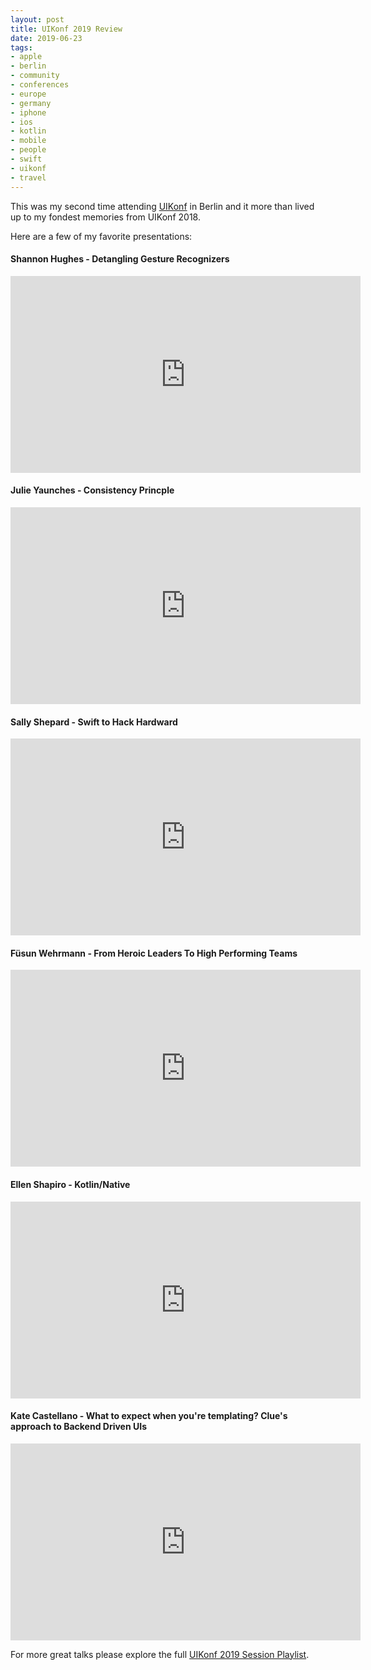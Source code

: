 ```yaml
---
layout: post
title: UIKonf 2019 Review
date: 2019-06-23
tags:
- apple
- berlin
- community
- conferences
- europe
- germany
- iphone
- ios
- kotlin
- mobile
- people
- swift
- uikonf
- travel
---
```


<!--excerpt.start-->
This was my second time attending [UIKonf](http://uikonf.com) in Berlin and it more than lived up to my fondest memories from UIKonf 2018.
<!--excerpt.end-->

Here are a few of my favorite presentations:

#### Shannon Hughes - Detangling Gesture Recognizers

<iframe width="560" height="315" src="https://www.youtube-nocookie.com/embed/yw1AVD_0_w8" frameborder="0" allow="accelerometer; autoplay; encrypted-media; gyroscope; picture-in-picture" allowfullscreen></iframe>


#### Julie Yaunches - Consistency Princple

<iframe width="560" height="315" src="https://www.youtube-nocookie.com/embed/3HoCsq6ijWY" frameborder="0" allow="accelerometer; autoplay; encrypted-media; gyroscope; picture-in-picture" allowfullscreen></iframe>

#### Sally Shepard - Swift to Hack Hardward

<iframe width="560" height="315" src="https://www.youtube-nocookie.com/embed/_LlNHWl7fqY" frameborder="0" allow="accelerometer; autoplay; encrypted-media; gyroscope; picture-in-picture" allowfullscreen></iframe>


#### Füsun Wehrmann - From Heroic Leaders To High Performing Teams

<iframe width="560" height="315" src="https://www.youtube-nocookie.com/embed/2KsbaibzB04" frameborder="0" allow="accelerometer; autoplay; encrypted-media; gyroscope; picture-in-picture" allowfullscreen></iframe>


#### Ellen Shapiro - Kotlin/Native

<iframe width="560" height="315" src="https://www.youtube-nocookie.com/embed/dMm6zyW2i9I" frameborder="0" allow="accelerometer; autoplay; encrypted-media; gyroscope; picture-in-picture" allowfullscreen></iframe>


#### Kate Castellano - What to expect when you're templating? Clue's approach to Backend Driven UIs

<iframe width="560" height="315" src="https://www.youtube-nocookie.com/embed/_Dom_Fn87C0" frameborder="0" allow="accelerometer; autoplay; encrypted-media; gyroscope; picture-in-picture" allowfullscreen></iframe>


For more great talks please explore the full [UIKonf 2019 Session Playlist](https://www.youtube.com/playlist?list=PLdr22uU_wISr-FYeKblv3LMe_kHFzRFBw).

